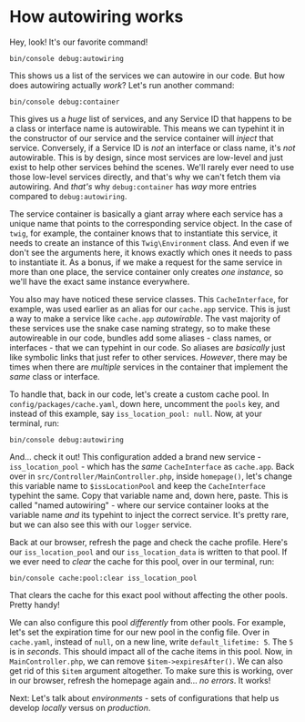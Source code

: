# How autowiring works

Hey, look! It's our favorite command!

```terminal
bin/console debug:autowiring
```

This shows us a list of the services we can autowire in our code. But how does autowiring actually *work*? Let's run another command:

```terminal
bin/console debug:container
```

This gives us a *huge* list of services, and any Service ID that happens to be a class or interface name is autowirable. This means we can typehint it in the constructor of our service and the service container will *inject* that service. Conversely, if a Service ID is *not* an interface or class name, it's *not* autowirable. This is by design, since most services are low-level and just exist to help other services behind the scenes. We'll rarely ever need to use those low-level services directly, and that's why we can't fetch them via autowiring. And *that's* why `debug:container` has *way* more entries compared to `debug:autowiring`.

The service container is basically a giant array where each service has a unique name that points to the corresponding service object. In the case of `twig`, for example, the container knows that to instantiate this service, it needs to create an instance of this `Twig\Environment` class. And even if we don't see the arguments here, it knows exactly which ones it needs to pass to instantiate it. As a bonus, if we make a request for the same service in more than one place, the service container only creates *one instance*, so we'll have the exact same instance everywhere.

You also may have noticed these service classes. This `CacheInterface`, for example, was used earlier as an alias for our `cache.app` service. This is just a way to make a service like `cache.app` *autowirable*. The vast majority of these services use the snake case naming strategy, so to make these autowireable in our code, bundles add some aliases - class names, or interfaces - that we can typehint in our code. So aliases are *basically* just like symbolic links that just refer to other services. *However*, there may be times when there are *multiple* services in the container that implement the *same* class or interface. 

To handle that, back in our code, let's create a custom cache pool. In `config/packages/cache.yaml`, down here, uncomment the `pools` key, and instead of this example, say `iss_location_pool: null`. Now, at your terminal, run:

```terminal
bin/console debug:autowiring
```

And... check it out! This configuration added a brand new service - `iss_location_pool` - which has the *same* `CacheInterface` as `cache.app`. Back over in `src/Controller/MainController.php`, inside `homepage()`, let's change this variable name to `$issLocationPool` and keep the `CacheInterface` typehint the same. Copy that variable name and, down here, paste. This is called "named autowiring" - where our service container looks at the variable name *and* its typehint to inject the correct service. It's pretty rare, but we can also see this with our `logger` service.

Back at our browser, refresh the page and check the cache profile. Here's our `iss_location_pool` and our `iss_location_data` is written to that pool. If we ever need to *clear* the cache for this pool, over in our terminal, run:

```terminal
bin/console cache:pool:clear iss_location_pool
```

That clears the cache for this exact pool without affecting the other pools. Pretty handy!

We can also configure this pool *differently* from other pools. For example, let's set the expiration time for our new pool in the config file. Over in `cache.yaml`, instead of `null`, on a new line, write `default_lifetime: 5`.  The `5` is in *seconds*. This should impact all of the cache items in this pool. Now, in `MainController.php`, we can remove `$item->expiresAfter()`. We can also get rid of this `$item` argument altogether. To make sure this is working, over in our browser, refresh the homepage again and... *no errors*. It works! 

Next: Let's talk about *environments* - sets of configurations that help us develop *locally* versus on *production*.
